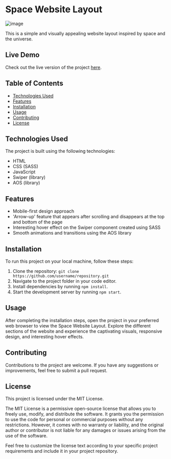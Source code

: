 # Space Website Layout

![image](https://github.com/bilecky/Space-Website-Layout/assets/51762310/5f597e99-bd86-474b-8d16-ac3cfefc700e)

This is a simple and visually appealing website layout inspired by space and the universe.

## Live Demo

Check out the live version of the project [here](https://bilecky.github.io/Space-Website-Layout/).

## Table of Contents

- [Technologies Used](#technologies-used)
- [Features](#features)
- [Installation](#installation)
- [Usage](#usage)
- [Contributing](#contributing)
- [License](#license)

## Technologies Used

The project is built using the following technologies:

- HTML
- CSS (SASS)
- JavaScript
- Swiper (library)
- AOS (library)

## Features

- Mobile-first design approach
- 'Arrow-up' feature that appears after scrolling and disappears at the top and bottom of the page
- Interesting hover effect on the Swiper component created using SASS
- Smooth animations and transitions using the AOS library

## Installation

To run this project on your local machine, follow these steps:

1. Clone the repository: `git clone https://github.com/username/repository.git`
2. Navigate to the project folder in your code editor.
3. Install dependencies by running `npm install`.
4. Start the development server by running `npm start`.

## Usage

After completing the installation steps, open the project in your preferred web browser to view the Space Website Layout. Explore the different sections of the website and experience the captivating visuals, responsive design, and interesting hover effects.

## Contributing

Contributions to the project are welcome. If you have any suggestions or improvements, feel free to submit a pull request.

## License

This project is licensed under the MIT License.

The MIT License is a permissive open-source license that allows you to freely use, modify, and distribute the software. It grants you the permission to use the code for personal or commercial purposes without any restrictions. However, it comes with no warranty or liability, and the original author or contributor is not liable for any damages or issues arising from the use of the software.

Feel free to customize the license text according to your specific project requirements and include it in your project repository.
